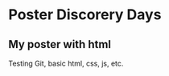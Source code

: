 Poster Discorery Days
=====================

My poster with html
-------------------

Testing Git, basic html, css, js, etc.
